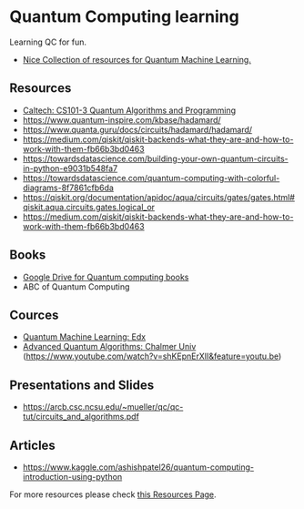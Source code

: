 # Quantum Computing learning 
Learning QC for fun.

* [Nice Collection of resources for Quantum Machine Learning.](https://github.com/krishnakumarsekar/awesome-quantum-machine-learning/blob/master/README.md)


## Resources
* [Caltech: CS101-3 Quantum Algorithms and Programming ](http://www.its.caltech.edu/~andrugh/qprog/)
* https://www.quantum-inspire.com/kbase/hadamard/
* https://www.quanta.guru/docs/circuits/hadamard/hadamard/
* https://medium.com/qiskit/qiskit-backends-what-they-are-and-how-to-work-with-them-fb66b3bd0463
* https://towardsdatascience.com/building-your-own-quantum-circuits-in-python-e9031b548fa7
* https://towardsdatascience.com/quantum-computing-with-colorful-diagrams-8f7861cfb6da
* https://qiskit.org/documentation/apidoc/aqua/circuits/gates/gates.html#qiskit.aqua.circuits.gates.logical_or
* https://medium.com/qiskit/qiskit-backends-what-they-are-and-how-to-work-with-them-fb66b3bd0463


## Books 
* [Google Drive for Quantum computing books](https://drive.google.com/drive/u/0/folders/1R7Zuoc05beqbd8YXEbt4d0PP76GOXIm0)
* ABC of Quantum Computing

## Cources
* [Quantum Machine Learning: Edx](https://github.com/q4quanta/Q-mlearning?fbclid=IwAR29fAeaRODNBD3BigDh5SZ5Xl09WWvQ-yQq--kaFW9gzKjGM0yxspEqcHo)
* [Advanced Quantum Algorithms: Chalmer Univ](https://www.chalmers.se/en/centres/wacqt/graduate%20school/aqa/Pages/default.aspx?fbclid=IwAR0GHvdwh-cKl0wquR1ixo7d95cyU-b-hk70p0EE_9tHF4F3mf0egxKAnoQ)
(https://www.youtube.com/watch?v=shKEpnErXII&feature=youtu.be)

## Presentations and Slides
* https://arcb.csc.ncsu.edu/~mueller/qc/qc-tut/circuits_and_algorithms.pdf

## Articles
* https://www.kaggle.com/ashishpatel26/quantum-computing-introduction-using-python 


For more resources please check [this Resources Page](./Resources.md).
